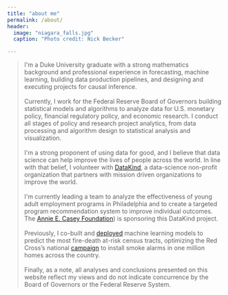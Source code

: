 ```yaml
---
title: "about me"
permalink: /about/
header:
  image: "niagara_falls.jpg"
  caption: "Photo credit: Nick Becker"

---
```


>I'm a Duke University graduate with a strong mathematics background and professional experience in forecasting, machine learning, building data production pipelines, and designing and executing projects for causal inference.<br><br>Currently, I work for the Federal Reserve Board of Governors building statistical models and algorithms to analyze data for U.S. monetary policy, financial regulatory policy, and economic research. I conduct all stages of policy and research project analytics, from data processing and algorithm design to statistical analysis and visualization.<br><br>I'm a strong proponent of using data for good, and I believe that data science can help improve the lives of people across the world. In line with that belief, I volunteer with [DataKind](http://www.datakind.org/), a data-science non-profit organization that partners with mission driven organizations to improve the world.<br><br>I'm currently leading a team to analyze the effectiveness of young adult employment programs in Philadelphia and to create a targeted program recommendation system to improve individual outcomes. The [Annie E. Casey Foundation](http://www.aecf.org/)) is sponsoring this DataKind project.<br><br>Previously, I co-built and [deployed](http://home-fire-risk.github.io/smoke_alarm_map/) machine learning models to predict the most fire-death at-risk census tracts, optimizing the Red Cross’s national [campaign](http://www.redcross.org/get-help/prepare-for-emergencies/types-of-emergencies/fire/prevent-home-fire) to install smoke alarms in one million homes across the country.<br><br>Finally, as a note, all analyses and conclusions presented on this website reflect my views and do not indicate concurrence by the Board of Governors or the Federal Reserve System.



